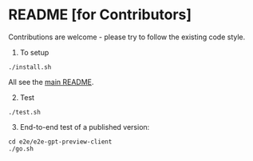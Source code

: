 # README [for Contributors]

Contributions are welcome - please try to follow the existing code style.

1. To setup

```
./install.sh
```

All see the [main README](./README.md).

2. Test

```
./test.sh
```

3. End-to-end test of a published version:

```
cd e2e/e2e-gpt-preview-client
./go.sh
```
